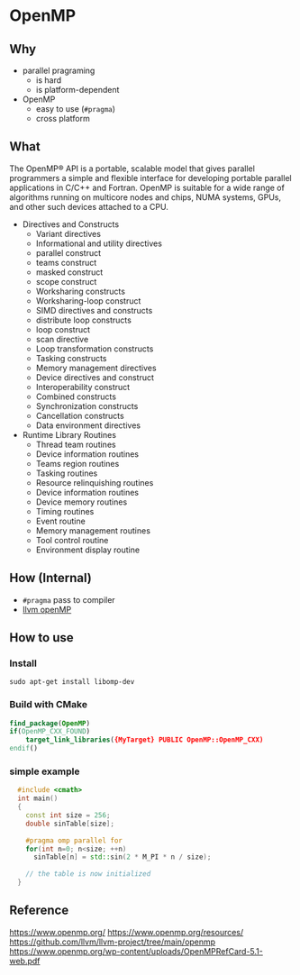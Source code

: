 # OpenMP

## Why

- parallel pragraming 
  - is hard
  - is platform-dependent
- OpenMP
  - easy to use  (`#pragma`)
  - cross platform



## What

The OpenMP® API is a portable, scalable model that gives parallel programmers a simple and flexible interface for developing portable parallel applications in C/C++ and Fortran. OpenMP is suitable for a wide range of algorithms running on multicore nodes and chips, NUMA systems, GPUs, and other such devices attached to a CPU. 



- Directives and Constructs
  - Variant directives
  - Informational and utility directives
  - parallel construct
  - teams construct
  - masked construct
  - scope construct
  - Worksharing constructs
  - Worksharing-loop construct
  - SIMD directives and constructs
  - distribute loop constructs
  - loop construct
  - scan directive
  - Loop transformation constructs
  - Tasking constructs
  - Memory management directives
  - Device directives and construct
  - Interoperability construct
  - Combined constructs
  - Synchronization constructs
  - Cancellation constructs
  - Data environment directives
- Runtime Library Routines
  - Thread team routines
  - Device information routines
  - Teams region routines
  - Tasking routines
  - Resource relinquishing routines
  - Device information routines
  - Device memory routines
  - Timing routines
  - Event routine
  - Memory management routines
  - Tool control routine
  - Environment display routine



## How (Internal)

- `#pragma` pass to compiler
- [llvm openMP](https://github.com/llvm/llvm-project/tree/main/openmp)  



## How to use

### Install

```shell
sudo apt-get install libomp-dev
```

### Build with CMake

```cmake
find_package(OpenMP)
if(OpenMP_CXX_FOUND)
    target_link_libraries({MyTarget} PUBLIC OpenMP::OpenMP_CXX)
endif()
```

### simple example

```cpp
  #include <cmath>
  int main()
  {
    const int size = 256;
    double sinTable[size];
    
    #pragma omp parallel for
    for(int n=0; n<size; ++n)
      sinTable[n] = std::sin(2 * M_PI * n / size);
  
    // the table is now initialized
  }
```



## Reference

https://www.openmp.org/
https://www.openmp.org/resources/
https://github.com/llvm/llvm-project/tree/main/openmp
https://www.openmp.org/wp-content/uploads/OpenMPRefCard-5.1-web.pdf


